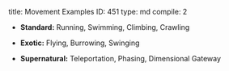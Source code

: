 title:          Movement Examples
ID:             451
type:           md
compile:        2


- **Standard:** Running, Swimming, Climbing, Crawling

- **Exotic:** Flying, Burrowing, Swinging

- **Supernatural:** Teleportation, Phasing, Dimensional Gateway